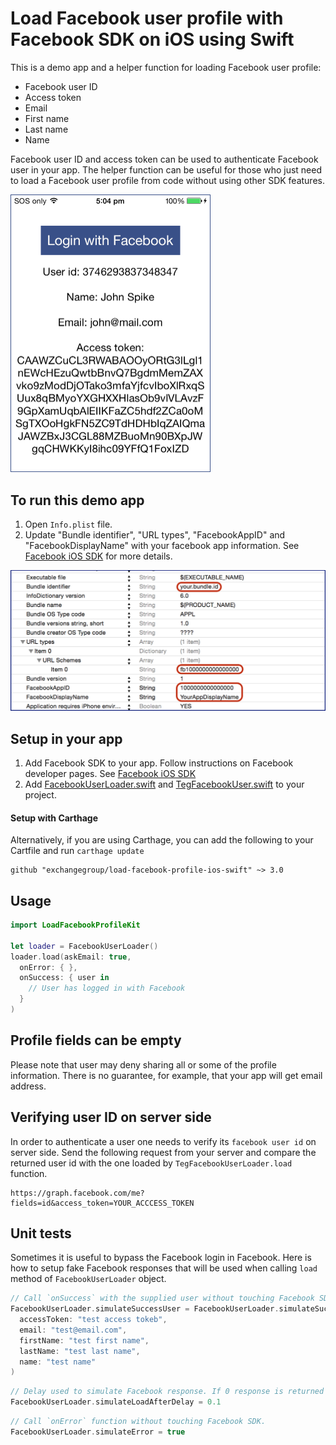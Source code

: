 # Load Facebook user profile with Facebook SDK on iOS using Swift

This is a demo app and a helper function for loading Facebook user profile:

* Facebook user ID
* Access token
* Email
* First name
* Last name
* Name

Facebook user ID and access token can be used to authenticate Facebook user in your app.
The helper function can be useful for those who just need to load a Facebook user profile from code without using other SDK features.

<img src="https://github.com/exchangegroup/load-facebook-profile-ios-swift/raw/master/graphics/load_facebook_profile_ios_swift.png" alt="Load Facebook user profile on iOS swift with Facebook SDK" width="320">

## To run this demo app

1. Open `Info.plist` file.
2. Update "Bundle identifier", "URL types", "FacebookAppID" and "FacebookDisplayName" with your facebook app information. See [Facebook iOS SDK](https://developers.facebook.com/docs/ios/getting-started) for more details.

<img src='https://raw.githubusercontent.com/exchangegroup/load-facebook-profile-ios-swift/master/graphics/facebook_demo_update_info_plist.png' width='616' alt='change plist'>

## Setup in your app

1. Add Facebook SDK to your app. Follow instructions on Facebook developer pages. See [Facebook iOS SDK](https://developers.facebook.com/docs/ios/getting-started)
2. Add [FacebookUserLoader.swift](https://github.com/exchangegroup/load-facebook-profile-ios-swift/blob/master/LoadFacebookProfileKit/FacebookUserLoader.swift) and [TegFacebookUser.swift](https://github.com/exchangegroup/load-facebook-profile-ios-swift/blob/master/LoadFacebookProfileKit/TegFacebookUser.swift) to your project.

#### Setup with Carthage

Alternatively, if you are using Carthage, you can add the following to your Cartfile and run `carthage update`

```
github "exchangegroup/load-facebook-profile-ios-swift" ~> 3.0
```

## Usage

```Swift
import LoadFacebookProfileKit

let loader = FacebookUserLoader()
loader.load(askEmail: true,
  onError: { },
  onSuccess: { user in
    // User has logged in with Facebook
  }
)
```

## Profile fields can be empty

Please note that user may deny sharing all or some of the profile information. There is no guarantee, for example, that your app will get email address.

## Verifying user ID on server side

In order to authenticate a user one needs to verify its `facebook user id` on server side. Send the following request from your server and compare the returned user id with the one loaded by `TegFacebookUserLoader.load` function.

```
https://graph.facebook.com/me?fields=id&access_token=YOUR_ACCCESS_TOKEN
```

## Unit tests

Sometimes it is useful to bypass the Facebook login in Facebook. Here is how to setup fake Facebook responses that will be used when calling `load` method of `FacebookUserLoader` object.

```Swift
// Call `onSuccess` with the supplied user without touching Facebook SDK.
FacebookUserLoader.simulateSuccessUser = FacebookUserLoader.simulateSuccessUser = TegFacebookUser(id: "fake user id",
  accessToken: "test access tokeb",
  email: "test@email.com",
  firstName: "test first name",
  lastName: "test last name",
  name: "test name"
)
```

```Swift
// Delay used to simulate Facebook response. If 0 response is returned synchronously.
FacebookUserLoader.simulateLoadAfterDelay = 0.1
```

```Swift
// Call `onError` function without touching Facebook SDK.
FacebookUserLoader.simulateError = true
```
